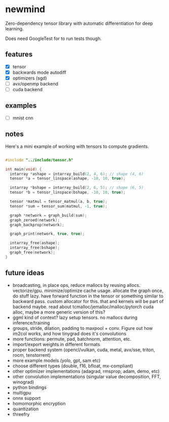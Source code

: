 # newmind

<!--  TODO: Show gif of it solving mnist -->

Zero-dependency tensor library with automatic differentiation for deep learning.

Does need GoogleTest for to run tests though.

## features

- [x] tensor
- [x] backwards mode autodiff
- [x] optimizers (sgd)
- [ ] avx/openmp backend
- [ ] cuda backend

## examples

- [ ] mnist cnn

## notes

Here's a mini example of working with tensors to compute gradients.

```c

#include "../include/tensor.h"

int main(void) {
  intarray *ashape = intarray_build(2, 4, 6); // shape (4, 6)
  tensor *a = tensor_linspace(ashape, -10, 10, true);

  intarray *bshape = intarray_build(2, 6, 5); // shape (6, 5)
  tensor *b = tensor_linspace(bshape, -10, 10, true);

  tensor *matmul = tensor_matmul(a, b, true);
  tensor *sum = tensor_sum(matmul, -1, true);

  graph *network = graph_build(sum);
  graph_zeroed(network);
  graph_backprop(network);

  graph_print(network, true, true);

  intarray_free(ashape);
  intarray_free(bshape);
  graph_free(network);
}

```

## future ideas

- broadcasting, in place ops, reduce mallocs by reusing allocs. vectorize/gpu. minimize/optimize cache usage. allocate the graph once, do stuff lazy. have forward function in the tensor or something similar to backward pass. custom allocator for this. that and kernels will be part of backend maybe. read about tcmalloc/jemalloc/malloc/pytorch cuda alloc, maybe a more generic version of this?
- ggml kind of context? lazy setup tensors. no mallocs during inference/training
- groups, stride, dilation, padding to maxpool + conv. Figure out how im2col works, and how tinygrad does it's convolutions
- more functions: permute, pad, batchnorm, attention, etc.
- import/export weights in different formats
- proper backend system (opencl/vulkan, cuda, metal, avx/sse, triton, rocm, tenstorrent)
- more example models (yolo, gpt, sam etc)
- choose different types (double, f16, bfloat, mx-compliant)
- other optimizer implementations (adagrad, rmsprop, adam, demo, etc)
- other convolution implementations (singular value decomposition, FFT, winograd)
- python bindings
- multigpu
- onnx support
- homomorphic encryption
- quantization
- threefry
